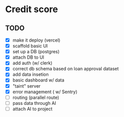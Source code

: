 # Credit score

## TODO

- [x] make it deploy (vercel)
- [x] scaffold basic UI
- [x] set up a DB (postgres)
- [x] attach DB to UI
- [x] add auth (w/ clerk)
- [x] correct db schema based on loan approval dataset
- [x] add data insetion
- [x] basic dashboard w/ data
- [x] "taint" server
- [x] error management ( w/ Sentry)
- [ ] routing (parallel route)
- [ ] pass data through AI
- [ ] attach AI to project
